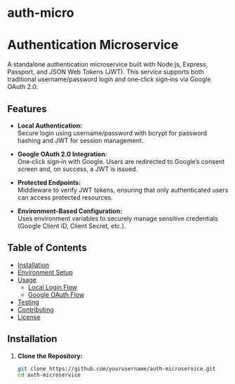 # auth-micro

# Authentication Microservice

A standalone authentication microservice built with Node.js, Express, Passport, and JSON Web Tokens (JWT). This service supports both traditional username/password login and one‑click sign‑ins via Google OAuth 2.0.

## Features

- **Local Authentication:**  
  Secure login using username/password with bcrypt for password hashing and JWT for session management.

- **Google OAuth 2.0 Integration:**  
  One‑click sign‑in with Google. Users are redirected to Google’s consent screen and, on success, a JWT is issued.

- **Protected Endpoints:**  
  Middleware to verify JWT tokens, ensuring that only authenticated users can access protected resources.

- **Environment-Based Configuration:**  
  Uses environment variables to securely manage sensitive credentials (Google Client ID, Client Secret, etc.).

## Table of Contents

- [Installation](#installation)
- [Environment Setup](#environment-setup)
- [Usage](#usage)
  - [Local Login Flow](#local-login-flow)
  - [Google OAuth Flow](#google-oauth-flow)
- [Testing](#testing)
- [Contributing](#contributing)
- [License](#license)

## Installation

1. **Clone the Repository:**

   ```bash
   git clone https://github.com/yourusername/auth-microservice.git
   cd auth-microservice
